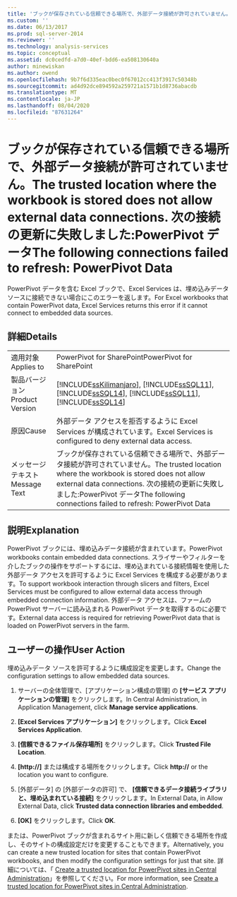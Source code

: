 ```yaml
---
title: 'ブックが保存されている信頼できる場所で、外部データ接続が許可されていません。 次の接続を更新できませんでした: PowerPivot Data |Microsoft Docs'
ms.custom: ''
ms.date: 06/13/2017
ms.prod: sql-server-2014
ms.reviewer: ''
ms.technology: analysis-services
ms.topic: conceptual
ms.assetid: dc0cedfd-a7d0-40ef-bdd6-ea508130640a
author: minewiskan
ms.author: owend
ms.openlocfilehash: 9b7f6d335eac0bec0f67012cc413f3917c50348b
ms.sourcegitcommit: ad4d92dce894592a259721a1571b1d8736abacdb
ms.translationtype: MT
ms.contentlocale: ja-JP
ms.lasthandoff: 08/04/2020
ms.locfileid: "87631264"
---
```

# <a name="the-trusted-location-where-the-workbook-is-stored-does-not-allow-external-data-connections-the-following-connections-failed-to-refresh-powerpivot-data"></a><span data-ttu-id="5f89f-103">ブックが保存されている信頼できる場所で、外部データ接続が許可されていません。</span><span class="sxs-lookup"><span data-stu-id="5f89f-103">The trusted location where the workbook is stored does not allow external data connections.</span></span> <span data-ttu-id="5f89f-104">次の接続の更新に失敗しました:PowerPivot データ</span><span class="sxs-lookup"><span data-stu-id="5f89f-104">The following connections failed to refresh: PowerPivot Data</span></span>
  <span data-ttu-id="5f89f-105">PowerPivot データを含む Excel ブックで、Excel Services は、埋め込みデータ ソースに接続できない場合にこのエラーを返します。</span><span class="sxs-lookup"><span data-stu-id="5f89f-105">For Excel workbooks that contain PowerPivot data, Excel Services returns this error if it cannot connect to embedded data sources.</span></span>  
  
## <a name="details"></a><span data-ttu-id="5f89f-106">詳細</span><span class="sxs-lookup"><span data-stu-id="5f89f-106">Details</span></span>  
  
|||  
|-|-|  
|<span data-ttu-id="5f89f-107">適用対象</span><span class="sxs-lookup"><span data-stu-id="5f89f-107">Applies to</span></span>|<span data-ttu-id="5f89f-108">PowerPivot for SharePoint</span><span class="sxs-lookup"><span data-stu-id="5f89f-108">PowerPivot for SharePoint</span></span>|  
|<span data-ttu-id="5f89f-109">製品バージョン</span><span class="sxs-lookup"><span data-stu-id="5f89f-109">Product Version</span></span>|[!INCLUDE[ssKilimanjaro](../../includes/sskilimanjaro-md.md)]<span data-ttu-id="5f89f-110">, [!INCLUDE[ssSQL11](../../includes/sssql11-md.md)], [!INCLUDE[ssSQL14](../../includes/sssql14-md.md)]</span><span class="sxs-lookup"><span data-stu-id="5f89f-110">, [!INCLUDE[ssSQL11](../../includes/sssql11-md.md)], [!INCLUDE[ssSQL14](../../includes/sssql14-md.md)]</span></span>|  
|<span data-ttu-id="5f89f-111">原因</span><span class="sxs-lookup"><span data-stu-id="5f89f-111">Cause</span></span>|<span data-ttu-id="5f89f-112">外部データ アクセスを拒否するように Excel Services が構成されています。</span><span class="sxs-lookup"><span data-stu-id="5f89f-112">Excel Services is configured to deny external data access.</span></span>|  
|<span data-ttu-id="5f89f-113">メッセージ テキスト</span><span class="sxs-lookup"><span data-stu-id="5f89f-113">Message Text</span></span>|<span data-ttu-id="5f89f-114">ブックが保存されている信頼できる場所で、外部データ接続が許可されていません。</span><span class="sxs-lookup"><span data-stu-id="5f89f-114">The trusted location where the workbook is stored does not allow external data connections.</span></span> <span data-ttu-id="5f89f-115">次の接続の更新に失敗しました:PowerPivot データ</span><span class="sxs-lookup"><span data-stu-id="5f89f-115">The following connections failed to refresh: PowerPivot Data</span></span>|  
  
## <a name="explanation"></a><span data-ttu-id="5f89f-116">説明</span><span class="sxs-lookup"><span data-stu-id="5f89f-116">Explanation</span></span>  
 <span data-ttu-id="5f89f-117">PowerPivot ブックには、埋め込みデータ接続が含まれています。</span><span class="sxs-lookup"><span data-stu-id="5f89f-117">PowerPivot workbooks contain embedded data connections.</span></span> <span data-ttu-id="5f89f-118">スライサーやフィルターを介したブックの操作をサポートするには、埋め込まれている接続情報を使用した外部データ アクセスを許可するように Excel Services を構成する必要があります。</span><span class="sxs-lookup"><span data-stu-id="5f89f-118">To support workbook interaction through slicers and filters, Excel Services must be configured to allow external data access through embedded connection information.</span></span> <span data-ttu-id="5f89f-119">外部データ アクセスは、ファームの PowerPivot サーバーに読み込まれる PowerPivot データを取得するのに必要です。</span><span class="sxs-lookup"><span data-stu-id="5f89f-119">External data access is required for retrieving PowerPivot data that is loaded on PowerPivot servers in the farm.</span></span>  
  
## <a name="user-action"></a><span data-ttu-id="5f89f-120">ユーザーの操作</span><span class="sxs-lookup"><span data-stu-id="5f89f-120">User Action</span></span>  
 <span data-ttu-id="5f89f-121">埋め込みデータ ソースを許可するように構成設定を変更します。</span><span class="sxs-lookup"><span data-stu-id="5f89f-121">Change the configuration settings to allow embedded data sources.</span></span>  
  
1.  <span data-ttu-id="5f89f-122">サーバーの全体管理で、[アプリケーション構成の管理] の **[サービス アプリケーションの管理]** をクリックします。</span><span class="sxs-lookup"><span data-stu-id="5f89f-122">In Central Administration, in Application Management, click **Manage service applications**.</span></span>  
  
2.  <span data-ttu-id="5f89f-123">**[Excel Services アプリケーション]** をクリックします。</span><span class="sxs-lookup"><span data-stu-id="5f89f-123">Click **Excel Services Application**.</span></span>  
  
3.  <span data-ttu-id="5f89f-124">**[信頼できるファイル保存場所]** をクリックします。</span><span class="sxs-lookup"><span data-stu-id="5f89f-124">Click **Trusted File Location**.</span></span>  
  
4.  <span data-ttu-id="5f89f-125">**[http://]** または構成する場所をクリックします。</span><span class="sxs-lookup"><span data-stu-id="5f89f-125">Click **http://** or the location you want to configure.</span></span>  
  
5.  <span data-ttu-id="5f89f-126">[外部データ] の [外部データの許可] で、 **[信頼できるデータ接続ライブラリと、埋め込まれている接続]** をクリックします。</span><span class="sxs-lookup"><span data-stu-id="5f89f-126">In External Data, in Allow External Data, click **Trusted data connection libraries and embedded**.</span></span>  
  
6.  <span data-ttu-id="5f89f-127">**[OK]** をクリックします。</span><span class="sxs-lookup"><span data-stu-id="5f89f-127">Click **OK**.</span></span>  
  
 <span data-ttu-id="5f89f-128">または、PowerPivot ブックが含まれるサイト用に新しく信頼できる場所を作成し、そのサイトの構成設定だけを変更することもできます。</span><span class="sxs-lookup"><span data-stu-id="5f89f-128">Alternatively, you can create a new trusted location for sites that contain PowerPivot workbooks, and then modify the configuration settings for just that site.</span></span> <span data-ttu-id="5f89f-129">詳細については、「 [Create a trusted location for PowerPivot sites in Central Administration](create-a-trusted-location-for-power-pivot-sites-in-central-administration.md)」を参照してください。</span><span class="sxs-lookup"><span data-stu-id="5f89f-129">For more information, see [Create a trusted location for PowerPivot sites in Central Administration](create-a-trusted-location-for-power-pivot-sites-in-central-administration.md).</span></span>  
  
  
